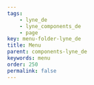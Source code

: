 ```yaml
---
tags: 
    - lyne_de
    - lyne_components_de
    - page
key: menu-folder-lyne_de
title: Menu
parent: components-lyne_de
keywords: menu
order: 250
permalink: false
---
```

